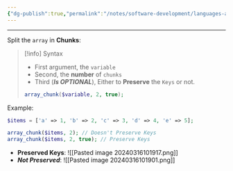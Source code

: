```yaml
---
{"dg-publish":true,"permalink":"/notes/software-development/languages-and-frameworks/web-development/backend/php/01-procedural/08-arrays/01-array-chunk/","tags":["programming","php","webdevelopment","backend"],"created":"2025-07-13T15:24:51.449+08:00"}
---
```



--- 
Split the `array` in __Chunks__:
> [!info] Syntax
> - First argument, the `variable`
> - Second, the __number__ of `chunks`
> - Third (___Is OPTIONAL___), Either to __Preserve__ the `Keys` or not.
> ```php
> array_chunk($variable, 2, true);
> ```

Example: 
```php
$items = ['a' => 1, 'b' => 2, 'c' => 3, 'd' => 4, 'e' => 5];

array_chunk($items, 2); // Doesn't Preserve Keys
array_chunk($items, 2, true); // Preserve Keys
```
- __Preserved Keys__:
![[Pasted image 20240316101917.png]]
- ___Not Preserved___:
![[Pasted image 20240316101901.png]]